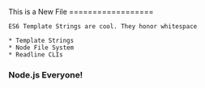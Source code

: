 This is a New File
    ==================

    ES6 Template Strings are cool. They honor whitespace

    * Template Strings
    * Node File System
    * Readline CLIs

### Node.js Everyone!